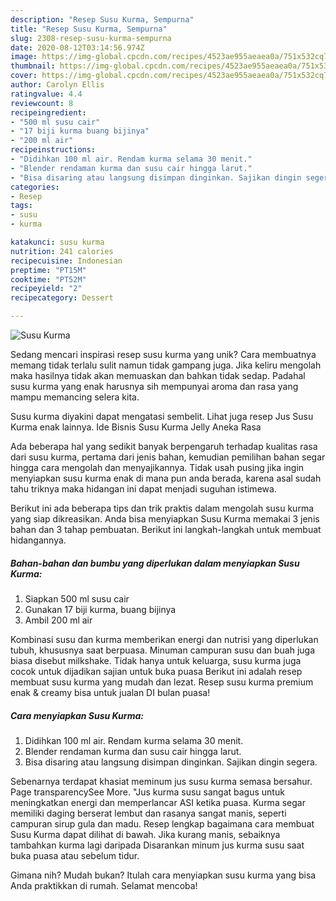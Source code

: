 ```yaml
---
description: "Resep Susu Kurma, Sempurna"
title: "Resep Susu Kurma, Sempurna"
slug: 2308-resep-susu-kurma-sempurna
date: 2020-08-12T03:14:56.974Z
image: https://img-global.cpcdn.com/recipes/4523ae955aeaea0a/751x532cq70/susu-kurma-foto-resep-utama.jpg
thumbnail: https://img-global.cpcdn.com/recipes/4523ae955aeaea0a/751x532cq70/susu-kurma-foto-resep-utama.jpg
cover: https://img-global.cpcdn.com/recipes/4523ae955aeaea0a/751x532cq70/susu-kurma-foto-resep-utama.jpg
author: Carolyn Ellis
ratingvalue: 4.4
reviewcount: 8
recipeingredient:
- "500 ml susu cair"
- "17 biji kurma buang bijinya"
- "200 ml air"
recipeinstructions:
- "Didihkan 100 ml air. Rendam kurma selama 30 menit."
- "Blender rendaman kurma dan susu cair hingga larut."
- "Bisa disaring atau langsung disimpan dinginkan. Sajikan dingin segera."
categories:
- Resep
tags:
- susu
- kurma

katakunci: susu kurma 
nutrition: 241 calories
recipecuisine: Indonesian
preptime: "PT15M"
cooktime: "PT52M"
recipeyield: "2"
recipecategory: Dessert

---
```



![Susu Kurma](https://img-global.cpcdn.com/recipes/4523ae955aeaea0a/751x532cq70/susu-kurma-foto-resep-utama.jpg)

Sedang mencari inspirasi resep susu kurma yang unik? Cara membuatnya memang tidak terlalu sulit namun tidak gampang juga. Jika keliru mengolah maka hasilnya tidak akan memuaskan dan bahkan tidak sedap. Padahal susu kurma yang enak harusnya sih mempunyai aroma dan rasa yang mampu memancing selera kita.

Susu kurma diyakini dapat mengatasi sembelit. Lihat juga resep Jus Susu Kurma enak lainnya. Ide Bisnis Susu Kurma Jelly Aneka Rasa

Ada beberapa hal yang sedikit banyak berpengaruh terhadap kualitas rasa dari susu kurma, pertama dari jenis bahan, kemudian pemilihan bahan segar hingga cara mengolah dan menyajikannya. Tidak usah pusing jika ingin menyiapkan susu kurma enak di mana pun anda berada, karena asal sudah tahu triknya maka hidangan ini dapat menjadi suguhan istimewa.


Berikut ini ada beberapa tips dan trik praktis dalam mengolah susu kurma yang siap dikreasikan. Anda bisa menyiapkan Susu Kurma memakai 3 jenis bahan dan 3 tahap pembuatan. Berikut ini langkah-langkah untuk membuat hidangannya.

<!--inarticleads1-->

##### Bahan-bahan dan bumbu yang diperlukan dalam menyiapkan Susu Kurma:

1. Siapkan 500 ml susu cair
1. Gunakan 17 biji kurma, buang bijinya
1. Ambil 200 ml air


Kombinasi susu dan kurma memberikan energi dan nutrisi yang diperlukan tubuh, khususnya saat berpuasa. Minuman campuran susu dan buah juga biasa disebut milkshake. Tidak hanya untuk keluarga, susu kurma juga cocok untuk dijadikan sajian untuk buka puasa Berikut ini adalah resep membuat susu kurma yang mudah dan lezat. Resep susu kurma premium enak &amp; creamy bisa untuk jualan DI bulan puasa! 

<!--inarticleads2-->

##### Cara menyiapkan Susu Kurma:

1. Didihkan 100 ml air. Rendam kurma selama 30 menit.
1. Blender rendaman kurma dan susu cair hingga larut.
1. Bisa disaring atau langsung disimpan dinginkan. Sajikan dingin segera.


Sebenarnya terdapat khasiat meminum jus susu kurma semasa bersahur. Page transparencySee More. &#34;Jus kurma susu sangat bagus untuk meningkatkan energi dan memperlancar ASI ketika puasa. Kurma segar memiliki daging berserat lembut dan rasanya sangat manis, seperti campuran sirup gula dan madu. Resep lengkap bagaimana cara membuat Susu Kurma dapat dilihat di bawah. Jika kurang manis, sebaiknya tambahkan kurma lagi daripada Disarankan minum jus kurma susu saat buka puasa atau sebelum tidur. 

Gimana nih? Mudah bukan? Itulah cara menyiapkan susu kurma yang bisa Anda praktikkan di rumah. Selamat mencoba!
